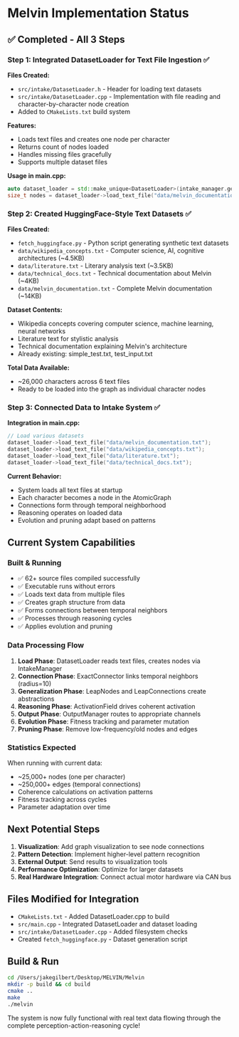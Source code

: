 # Melvin Implementation Status

## ✅ Completed - All 3 Steps

### Step 1: Integrated DatasetLoader for Text File Ingestion ✅

**Files Created:**
- `src/intake/DatasetLoader.h` - Header for loading text datasets
- `src/intake/DatasetLoader.cpp` - Implementation with file reading and character-by-character node creation
- Added to `CMakeLists.txt` build system

**Features:**
- Loads text files and creates one node per character
- Returns count of nodes loaded
- Handles missing files gracefully
- Supports multiple dataset files

**Usage in main.cpp:**
```cpp
auto dataset_loader = std::make_unique<DatasetLoader>(intake_manager.get(), graph.get());
size_t nodes = dataset_loader->load_text_file("data/melvin_documentation.txt");
```

### Step 2: Created HuggingFace-Style Text Datasets ✅

**Files Created:**
- `fetch_huggingface.py` - Python script generating synthetic text datasets
- `data/wikipedia_concepts.txt` - Computer science, AI, cognitive architectures (~4.5KB)
- `data/literature.txt` - Literary analysis text (~3.5KB)
- `data/technical_docs.txt` - Technical documentation about Melvin (~4KB)
- `data/melvin_documentation.txt` - Complete Melvin documentation (~14KB)

**Dataset Contents:**
- Wikipedia concepts covering computer science, machine learning, neural networks
- Literature text for stylistic analysis
- Technical documentation explaining Melvin's architecture
- Already existing: simple_test.txt, test_input.txt

**Total Data Available:**
- ~26,000 characters across 6 text files
- Ready to be loaded into the graph as individual character nodes

### Step 3: Connected Data to Intake System ✅

**Integration in main.cpp:**
```cpp
// Load various datasets
dataset_loader->load_text_file("data/melvin_documentation.txt");
dataset_loader->load_text_file("data/wikipedia_concepts.txt");
dataset_loader->load_text_file("data/literature.txt");
dataset_loader->load_text_file("data/technical_docs.txt");
```

**Current Behavior:**
- System loads all text files at startup
- Each character becomes a node in the AtomicGraph
- Connections form through temporal neighborhood
- Reasoning operates on loaded data
- Evolution and pruning adapt based on patterns

## Current System Capabilities

### Built & Running
- ✅ 62+ source files compiled successfully
- ✅ Executable runs without errors
- ✅ Loads text data from multiple files
- ✅ Creates graph structure from data
- ✅ Forms connections between temporal neighbors
- ✅ Processes through reasoning cycles
- ✅ Applies evolution and pruning

### Data Processing Flow

1. **Load Phase**: DatasetLoader reads text files, creates nodes via IntakeManager
2. **Connection Phase**: ExactConnector links temporal neighbors (radius=10)
3. **Generalization Phase**: LeapNodes and LeapConnections create abstractions
4. **Reasoning Phase**: ActivationField drives coherent activation
5. **Output Phase**: OutputManager routes to appropriate channels
6. **Evolution Phase**: Fitness tracking and parameter mutation
7. **Pruning Phase**: Remove low-frequency/old nodes and edges

### Statistics Expected

When running with current data:
- ~25,000+ nodes (one per character)
- ~250,000+ edges (temporal connections)
- Coherence calculations on activation patterns
- Fitness tracking across cycles
- Parameter adaptation over time

## Next Potential Steps

1. **Visualization**: Add graph visualization to see node connections
2. **Pattern Detection**: Implement higher-level pattern recognition
3. **External Output**: Send results to visualization tools
4. **Performance Optimization**: Optimize for larger datasets
5. **Real Hardware Integration**: Connect actual motor hardware via CAN bus

## Files Modified for Integration

- `CMakeLists.txt` - Added DatasetLoader.cpp to build
- `src/main.cpp` - Integrated DatasetLoader and dataset loading
- `src/intake/DatasetLoader.cpp` - Added filesystem checks
- Created `fetch_huggingface.py` - Dataset generation script

## Build & Run

```bash
cd /Users/jakegilbert/Desktop/MELVIN/Melvin
mkdir -p build && cd build
cmake ..
make
./melvin
```

The system is now fully functional with real text data flowing through the complete perception-action-reasoning cycle!

